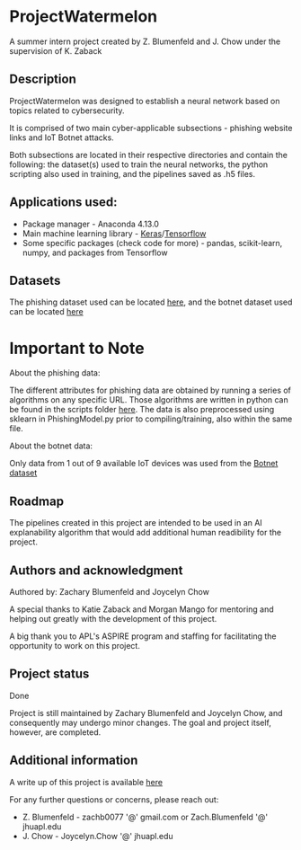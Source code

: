# ProjectWatermelon

A summer intern project created by Z. Blumenfeld and J. Chow under the supervision of K. Zaback

##  Description

ProjectWatermelon was designed to establish a neural network based on topics related to cybersecurity.

It is comprised of two main cyber-applicable subsections - phishing website links and IoT Botnet attacks. 

Both subsections are located in their respective directories and contain the following: the dataset(s) used to train the neural networks, the python scripting also used in training, and the pipelines saved as .h5 files.


## Applications used:
* Package manager - Anaconda 4.13.0
* Main machine learning library - [Keras](https://keras.io)/[Tensorflow](https://www.tensorflow.org)
* Some specific packages (check code for more) - pandas, scikit-learn, numpy, and packages from Tensorflow


## Datasets
The phishing dataset used can be located [here](https://www.kaggle.com/datasets/shashwatwork/web-page-phishing-detection-dataset), and the botnet dataset used can be located [here](https://archive.ics.uci.edu/ml/datasets/detection_of_IoT_botnet_attacks_N_BaIoT)

# Important to Note

About the phishing data: 

The different attributes for phishing data are obtained by running a series of algorithms on any specific URL. Those algorithms are written in python can be found in the scripts folder [here](https://data.mendeley.com/datasets/c2gw7fy2j4/3). The data is also preprocessed using sklearn in PhishingModel.py prior to compiling/training, also within the same file. 


About the botnet data:

Only data from 1 out of 9 available IoT devices was used from the [Botnet dataset](https://archive.ics.uci.edu/ml/datasets/detection_of_IoT_botnet_attacks_N_BaIoT)

## Roadmap
The pipelines created in this project are intended to be used in an AI explanability algorithm that would add additional human readibility for the project.


## Authors and acknowledgment
Authored by: Zachary Blumenfeld and Joycelyn Chow

A special thanks to Katie Zaback and Morgan Mango for mentoring and helping out greatly with the development of this project. 

A big thank you to APL's ASPIRE program and staffing for facilitating the opportunity to work on this project.


## Project status
Done

Project is still maintained by Zachary Blumenfeld and Joycelyn Chow, and consequently may undergo minor changes. The goal and project itself, however, are completed.

## Additional information
A write up of this project is available [here](https://gitlab.jhuapl.edu/zabacka1/ProjectWatermelon/-/blob/main/2022SummerASPIREProjDscrptn.docx)

For any further questions or concerns, please reach out: 

* Z. Blumenfeld - zachb0077 '@' gmail.com or  Zach.Blumenfeld '@' jhuapl.edu
* J. Chow - Joycelyn.Chow '@' jhuapl.edu